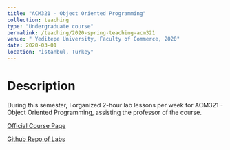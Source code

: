 ```yaml
---
title: "ACM321 - Object Oriented Programming"
collection: teaching
type: "Undergraduate course"
permalink: /teaching/2020-spring-teaching-acm321
venue: " Yeditepe University, Faculty of Commerce, 2020"
date: 2020-03-01
location: "İstanbul, Turkey"
---
```


Description
======

During this semester, I organized 2-hour lab lessons per week for ACM321 - Object Oriented Programming, assisting the professor of the course.

[Official Course Page](https://ticaribilimler.yeditepe.edu.tr/tr/bilisim-sistemleri-ve-teknolojileri-bolumu/dersler/2018)

[Github Repo of Labs](https://github.com/maliozer/yu_acm321_oop_javalabs)